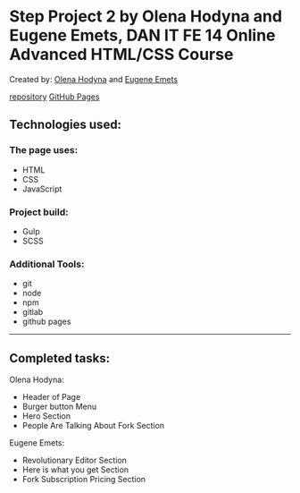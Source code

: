 # Step Project 2 by Olena Hodyna and Eugene Emets, DAN IT FE 14 Online Advanced HTML/CSS Course

Created by: [Olena Hodyna](https://gitlab.com/Aeternus22) and [Eugene Emets](https://gitlab.com/expero1)

[repository](https://gitlab.com/expero1/step-project-forkio)
[GitHub Pages]()
## Technologies used:

### The page uses:

- HTML
- CSS
- JavaScript

### Project build:

- Gulp
- SCSS

  
### Additional Tools:
- git
- node
- npm
- gitlab
- github pages
---
## Completed tasks:

Olena Hodyna:

- Header of Page
- Burger button Menu
- Hero Section
- People Are Talking About Fork Section

Eugene Emets:

- Revolutionary Editor Section
- Here is what you get Section
- Fork Subscription Pricing Section

